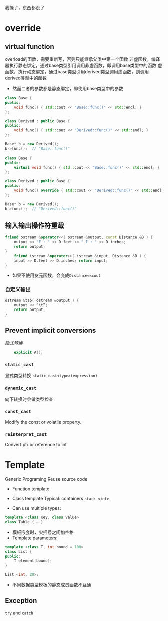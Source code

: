 我操了，东西都没了
# override
## virtual function
overload的函数，需要重新写，否则只能继承父类中第一个函数
非虚函数，编译器执行静态绑定，通过base类型引用调用非虚函数，即调用base类型中的函数
虚函数，执行动态绑定，通过base类型引用derived类型调用虚函数，则调用derived类型中的函数
- 然而二者的参数都是静态绑定，即使用base类型中的参数
```cpp
class Base {
public:
    void func() { std::cout << "Base::func()" << std::endl; }
};

class Derived : public Base {
public:
    void func() { std::cout << "Derived::func()" << std::endl; }
};

Base* b = new Derived();
b->func();  // "Base::func()"
```

```cpp
class Base {
public:
    virtual void func() { std::cout << "Base::func()" << std::endl; }
};

class Derived : public Base {
public:
    void func() override { std::cout << "Derived::func()" << std::endl; }
};

Base* b = new Derived();
b->func();  // "Derived::func()"
```

## 输入输出操作符重载
```cpp
friend ostream &operator<<( ostream &output, const Distance &D ) { 
	output << "F : " << D.feet << " I : " << D.inches;
	return output; 
} 
	friend istream &operator>>( istream &input, Distance &D ) { 
	input >> D.feet >> D.inches; return input; 
}
```
- 如果不使用友元函数，会变成`Distance<<cout`
### 自定义输出
```cpp
ostream &tab( ostream &output ) {
	output << “\t”;
	return output;
}
```
## Prevent implicit conversions
*隐式转换*
```cpp
	explicit A();
```
### `static_cast`
显式类型转换
`static_cast<type>(expression)`
### `dynamic_cast`
向下转换时会做类型检查
### `const_cast`
Modify the const or volatile property.
### `reinterpret_cast`
Convert ptr or reference to int
# Template
Generic Programing
Reuse source code
- Function template
	
- Class template
	Typical: containers `stack <int>`
- Can use multiple types: 
```cpp
template <class Key, class Value>
class Table { … }
```
- 模板嵌套时，尖括号之间加空格
- Template parameters:
```cpp
template <class T, int bound = 100>
class List {
public:
	T element[bound];
}

List <int, 20>;
```
- 不同数据类型模板的静态成员函数不互通
## Exception 
`try` and `catch`